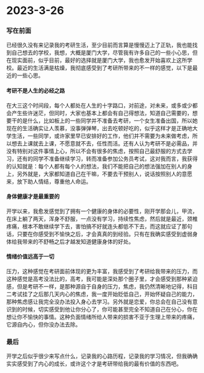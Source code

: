 # 2023-3-26

### 写在前面

已经很久没有来记录我的考研生活，至少目前而言算是慢慢迈上了正轨，我也能找到自己想去的学校，我想，大概是厦门大学，尽管我有许多自己的一些小心思，但在现实面前，似乎目前，最好的选择就是厦门大学，我也愈发开始喜欢上这所学校。最近的生活满是枯燥，我彻底感受到了考研所带来的不一样的感觉，以下是最近的一些心思。

#### 考研不是人生的必经之路

在大三这个时间段，每个人都处在人生的十字路口，对前途，对未来，或多或少都会产生些许迷茫，但同时，大家也基本上都会有自己得想法，知道自己需要的，想要干的是什么，比如板上的一些同学并不准备去考研，一个女生准备出国，所以她现在的生活确实让人羡慕，没事弹弹琴，出去吃顿好吃的，似乎这样才是正确地大学生活，一些同学，或许家里早已安排好的工作，他们并不需要为未来做考虑，所以想去上课就去上课，不愿意就不去，任性而活。还有人认为考研不是必需品，并没有特别对这件事情上心，所以不会有很多的焦虑，按照自己最舒服的方式去学习，还有的同学不准备继续学习，转而准备参加公务员考试，这对我而言，我获得的认知就是：每个人都有每个人的想法，我们不能把自己的想法强加在别人的身上，另外就是，大家都知道自己在干嘛，不要去干预别人，说话按照别人的意愿来，放下助人情结，尊重他人命运。

#### 身体健康才是最重要的

开学以来，我愈发感觉到了拥有一个健康的身体的必要性，刚开学那会儿，甲流，在床上躺了两天，浑身不舒服，一点没有学习，持续性焦虑，然后就是最近，颈椎疼痛，根本不敢继续学下去，害怕搞不好就连头都低不下去，而这就应证了那句话，只要在你感受到不愉快之后，才会真真的到经验。只有在我确实感受到虚弱身体给我带来的不舒畅之后才越发知道健康身体的好处。

#### 情绪价值远高于一切

压力，这种感觉在考研面前体现的更为丰富，我感受到了考研给我带来的压力，而这种感觉是高考没法比的，高考，我可能是深处那个圈子里，才会感受到那种紧迫感，但是考研不一样，是那种源自于自身的压力，焦虑，我仍然清晰地记得，科目二考试挂了之后那几天内心的焦虑，我一度开始贬低自己，开始怀疑自己的能力，那种焦虑感让我完全没办法投入身心去学习。另外就是恋爱，你总会在自己没有意识到的时候，切实感受到他让你分心了，你可能甚至完全不知道自己在分心，你在想让你不愉快的事情。这种负面情绪所给人带来的损害不亚于生理上带来的疼痛，它源自内心，但你没办法去除。

### 最后

开学之后似乎很少来写点什么，记录我的心路历程，记录我的学习情况，但我确确实实感受到了内心的成长，或许这个才是考研带给我的最有价值的东西吧。

